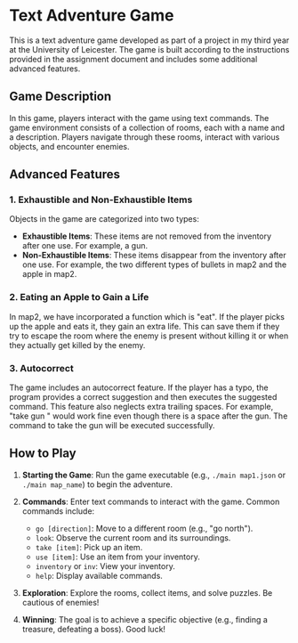 
# Text Adventure Game

This is a text adventure game developed as part of a project in my third year at the University of Leicester. The game is built according to the instructions provided in the assignment document and includes some additional advanced features.

## Game Description

In this game, players interact with the game using text commands. The game environment consists of a collection of rooms, each with a name and a description. Players navigate through these rooms, interact with various objects, and encounter enemies.

## Advanced Features

### 1. Exhaustible and Non-Exhaustible Items

Objects in the game are categorized into two types:

- **Exhaustible Items**: These items are not removed from the inventory after one use. For example, a gun.
- **Non-Exhaustible Items**: These items disappear from the inventory after one use. For example, the two different types of bullets in map2 and the apple in map2.

### 2. Eating an Apple to Gain a Life

In map2, we have incorporated a function which is "eat". If the player picks up the apple and eats it, they gain an extra life. This can save them if they try to escape the room where the enemy is present without killing it or when they actually get killed by the enemy.

### 3. Autocorrect

The game includes an autocorrect feature. If the player has a typo, the program provides a correct suggestion and then executes the suggested command. This feature also neglects extra trailing spaces. For example, "take gun " would work fine even though there is a space after the gun. The command to take the gun will be executed successfully.

## How to Play

1. **Starting the Game**: Run the game executable (e.g., `./main map1.json` or `./main map_name`) to begin the adventure.

2. **Commands**: Enter text commands to interact with the game. Common commands include:
   - `go [direction]`: Move to a different room (e.g., "go north").
   - `look`: Observe the current room and its surroundings.
   - `take [item]`: Pick up an item.
   - `use [item]`: Use an item from your inventory.
   - `inventory` or `inv`: View your inventory.
   - `help`: Display available commands.

3. **Exploration**: Explore the rooms, collect items, and solve puzzles. Be cautious of enemies!

4. **Winning**: The goal is to achieve a specific objective (e.g., finding a treasure, defeating a boss). Good luck!

